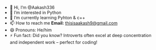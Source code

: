 - 👋 Hi, I’m @Aakash336
- 👀 I’m interested in Python
- 🌱 I’m currently learning Pyhton & c++
- 📫 How to reach me **Email:** thisisaakash9@gmail.com
- 😄 Pronouns: He/him
- ⚡ Fun fact: Did you know? Introverts often excel at deep concentration and independent work – perfect for coding!

<!---
Aakash336/Aakash336 is a ✨ special ✨ repository because its `README.md` (this file) appears on your GitHub profile.
You can click the Preview link to take a look at your changes.
--->
